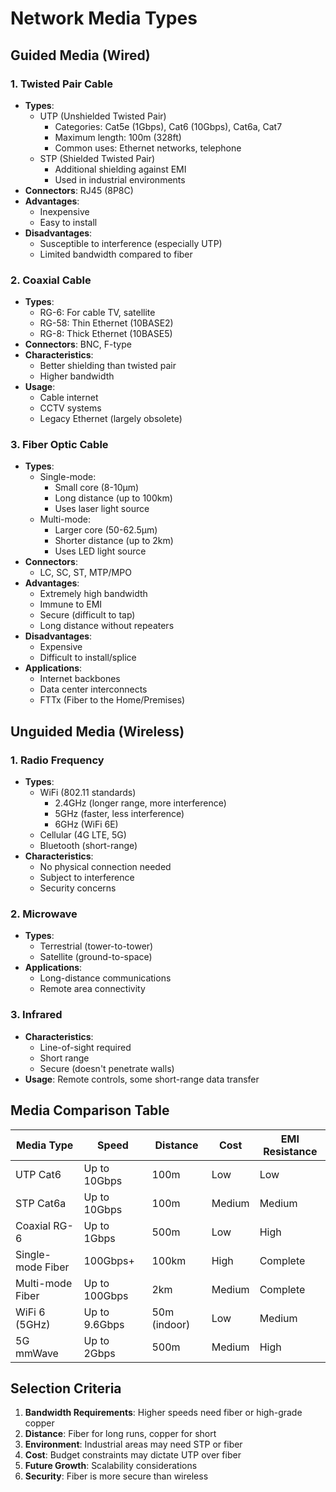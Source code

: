 # Network Media Types

## Guided Media (Wired)

### 1. Twisted Pair Cable
- **Types**:
  - UTP (Unshielded Twisted Pair)
    - Categories: Cat5e (1Gbps), Cat6 (10Gbps), Cat6a, Cat7
    - Maximum length: 100m (328ft)
    - Common uses: Ethernet networks, telephone
  - STP (Shielded Twisted Pair)
    - Additional shielding against EMI
    - Used in industrial environments
- **Connectors**: RJ45 (8P8C)
- **Advantages**:
  - Inexpensive
  - Easy to install
- **Disadvantages**:
  - Susceptible to interference (especially UTP)
  - Limited bandwidth compared to fiber

### 2. Coaxial Cable
- **Types**:
  - RG-6: For cable TV, satellite
  - RG-58: Thin Ethernet (10BASE2)
  - RG-8: Thick Ethernet (10BASE5)
- **Connectors**: BNC, F-type
- **Characteristics**:
  - Better shielding than twisted pair
  - Higher bandwidth
- **Usage**:
  - Cable internet
  - CCTV systems
  - Legacy Ethernet (largely obsolete)

### 3. Fiber Optic Cable
- **Types**:
  - Single-mode:
    - Small core (8-10μm)
    - Long distance (up to 100km)
    - Uses laser light source
  - Multi-mode:
    - Larger core (50-62.5μm)
    - Shorter distance (up to 2km)
    - Uses LED light source
- **Connectors**:
  - LC, SC, ST, MTP/MPO
- **Advantages**:
  - Extremely high bandwidth
  - Immune to EMI
  - Secure (difficult to tap)
  - Long distance without repeaters
- **Disadvantages**:
  - Expensive
  - Difficult to install/splice
- **Applications**:
  - Internet backbones
  - Data center interconnects
  - FTTx (Fiber to the Home/Premises)

## Unguided Media (Wireless)

### 1. Radio Frequency
- **Types**:
  - WiFi (802.11 standards)
    - 2.4GHz (longer range, more interference)
    - 5GHz (faster, less interference)
    - 6GHz (WiFi 6E)
  - Cellular (4G LTE, 5G)
  - Bluetooth (short-range)
- **Characteristics**:
  - No physical connection needed
  - Subject to interference
  - Security concerns

### 2. Microwave
- **Types**:
  - Terrestrial (tower-to-tower)
  - Satellite (ground-to-space)
- **Applications**:
  - Long-distance communications
  - Remote area connectivity

### 3. Infrared
- **Characteristics**:
  - Line-of-sight required
  - Short range
  - Secure (doesn't penetrate walls)
- **Usage**: Remote controls, some short-range data transfer

## Media Comparison Table

| Media Type       | Speed          | Distance       | Cost     | EMI Resistance |
|------------------|----------------|----------------|----------|----------------|
| UTP Cat6         | Up to 10Gbps   | 100m           | Low      | Low            |
| STP Cat6a        | Up to 10Gbps   | 100m           | Medium   | Medium         |
| Coaxial RG-6     | Up to 1Gbps    | 500m           | Low      | High           |
| Single-mode Fiber| 100Gbps+       | 100km          | High     | Complete       |
| Multi-mode Fiber | Up to 100Gbps  | 2km            | Medium   | Complete       |
| WiFi 6 (5GHz)    | Up to 9.6Gbps  | 50m (indoor)   | Low      | Medium         |
| 5G mmWave        | Up to 2Gbps    | 500m           | Medium   | High           |

## Selection Criteria

1. **Bandwidth Requirements**: Higher speeds need fiber or high-grade copper
2. **Distance**: Fiber for long runs, copper for short
3. **Environment**: Industrial areas may need STP or fiber
4. **Cost**: Budget constraints may dictate UTP over fiber
5. **Future Growth**: Scalability considerations
6. **Security**: Fiber is more secure than wireless

